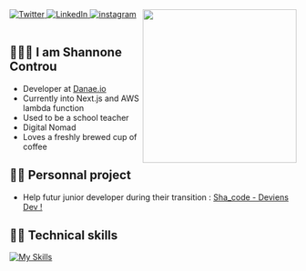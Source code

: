 
<div align="left">
  <a href="https://twitter.com/sha_code" target="_blank">
    <img
      src="https://img.shields.io/twitter/follow/sha_code?label=Twitter&logo=twitter&style=flat-square&color=1da1f2&logoColor=ffffff"
      alt="Twitter"
    />
  </a>
  <a href="https://www.linkedin.com/in/shannone-controu/" target="_blank">
    <img
      src="https://img.shields.io/static/v1?logo=linkedin&style=flat-square&color=0072b1&label=LinkedIn&message=%E2%98%86"
      alt="LinkedIn"
    />
  </a>
  <a href="https://www.instagram.com/sha_code/" target="_blank">
    <img
         src="https://img.shields.io/badge/follow--000?style=social&logo=instagram"
         alt="instagram"
     />
  </a>
  <a href="https://app.daily.dev/Sha_code" target="_blank">
    <img
      width="270"
      align="right"
      src="https://api.daily.dev/devcards/885e5fd2be554bc5b9f2e74937535282.png?r=mbx"
    />
  </a>
</div>

<br />

## 👩🏼‍💻 I am Shannone Controu

- Developer at [Danae.io](https://danae.io)
- Currently into Next.js and AWS lambda function
- Used to be a school teacher
- Digital Nomad
- Loves a freshly brewed cup of coffee
    
## 💪🏼 Personnal project

- Help futur junior developer during their transition : [Sha_code - Deviens Dev !](https://shacode.fr/ebook)

## 💪🏼 Technical skills

[![My Skills](https://skillicons.dev/icons?i=js,react,tailwind,nextjs,postgres,nodejs,aws)](https://skillicons.dev)
